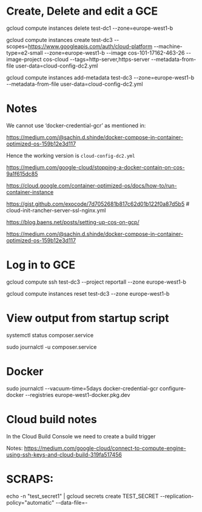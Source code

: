 
# Create, Delete and edit a GCE

gcloud compute instances delete test-dc1 --zone=europe-west1-b 

gcloud compute instances create test-dc3 --scopes=https://www.googleapis.com/auth/cloud-platform  --machine-type=e2-small --zone=europe-west1-b --image cos-101-17162-463-26 --image-project cos-cloud --tags=http-server,https-server --metadata-from-file user-data=cloud-config-dc2.yml


gcloud compute instances add-metadata test-dc3 --zone=europe-west1-b --metadata-from-file user-data=cloud-config-dc2.yml 

# Notes

We cannot use ‘docker-credential-gcr’ as mentioned in: 

https://medium.com/@sachin.d.shinde/docker-compose-in-container-optimized-os-159b12e3d117

Hence the working version is `cloud-config-dc2.yml`

https://medium.com/google-cloud/stopping-a-docker-contain-on-cos-9a1f615dc85

https://cloud.google.com/container-optimized-os/docs/how-to/run-container-instance


https://gist.github.com/exocode/7d7052681b817c62d01b122f0a87d5b5  # cloud-init-rancher-server-ssl-nginx.yml


https://blog.baens.net/posts/setting-up-cos-on-gcp/

https://medium.com/@sachin.d.shinde/docker-compose-in-container-optimized-os-159b12e3d117


# Log in to GCE 

gcloud compute ssh test-dc3 --project reportall --zone europe-west1-b

gcloud compute instances reset test-dc3 --zone europe-west1-b

# View output from startup script

systemctl status composer.service

sudo journalctl -u composer.service

# Docker
sudo journalctl --vacuum-time=5days
docker-credential-gcr configure-docker --registries europe-west1-docker.pkg.dev

# Cloud build notes

In the Cloud Build Console we need to create a build trigger

Notes:
https://medium.com/google-cloud/connect-to-compute-engine-using-ssh-keys-and-cloud-build-319fa517456



# SCRAPS:


echo -n "test_secret1" | gcloud secrets create TEST_SECRET --replication-policy="automatic" --data-file=-

